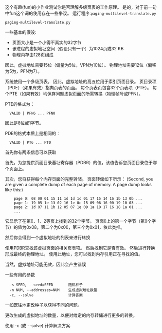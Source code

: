 这个有趣(fun)的小作业测试你是否理解多级页表的工作原理。
是的，对于前一句中fun这个词的使用存在一些争议。
运行程序:`paging-multilevel-translate.py`

```
paging-multilevel-translate.py
```

一些基本的假设:

- 页面大小是一个小得不真实的32字节
- 该进程的虚拟地址空间（假设只有一个）为1024页或32 KB
- 物理内存由128页组成

因此，虚拟地址需要15位（偏量为5位，VPN为10位）。 
物理地址需要12位（偏移为5为，PFN为7）。

系统使用一个多级页表。 
因此，虚拟地址的高五位用于索引页面目录。 
页目录项（PDE）（如果有效）指向页表的页面。 
每个页表页包含32个页表项（PTE）。 
每个PTE（如果有效）均保存问题虚拟页面的所需转换（物理帧号或PFN）。


PTE的格式为：
```
  VALID | PFN6 ... PFN0
```
因此是8位或1字节。


PDE的格式本质上是相同的：
```
  VALID | PT6 ... PT0
```

首先你有两条信息可以获取

首先，为您提供页面目录基址寄存器（PDBR）的值，该值告诉您页面目录位于哪个页面上。

其次，您将获得每个内存页面的完整转储。 页面转储如下所示：
(Second, you are given a complete dump of each page of memory. A page dump
looks like this:) 

```
    page 0: 08 00 01 15 11 1d 1d 1c 01 17 15 14 16 1b 13 0b ...
    page 1: 19 05 1e 13 02 16 1e 0c 15 09 06 16 00 19 10 03 ...
    page 2: 1d 07 11 1b 12 05 07 1e 09 1a 18 17 16 18 1a 01 ...
    ...
```

它显示了在第0、1、2等页上找到的32个字节。 
页面0上的第一个字节（第0个字节）的值为0x08，第二个为0x00，第三个为0x01，依此类推。

然后你会得到一个虚拟地址的列表来进行转换

使用PDBR查找该虚拟页面的相关页表项。 然后找到它是否有效。 
然后进行转换形成最终的物理地址。 使用此地址，您可以找到内存引用正在寻找的值。

当然，虚拟地址可能无效，因此会产生错误

一些有用的参数
```
  -s SEED, --seed=SEED       随机种子
  -n NUM, --addresses=NUM    生成虚拟地址数量
  -c, --solve                计算答案
```

一如既往地更改种子以获得不同的问题。

更改生成的虚拟地址的数量，以便对给定的内存转储进行更多的转换。

使用 -c (或 --solve) 计算解决方案.

